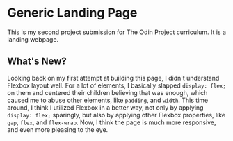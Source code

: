# Generic Landing Page

This is my second project submission for The Odin Project curriculum. It is a landing webpage.

## What's New?
Looking back on my first attempt at building this page, I didn't understand Flexbox layout well. For a lot of elements, I basically slapped `display: flex;` on them and centered their children believing that was enough, which caused me to abuse other elements, like `padding`, and `width`. This time around, I think I utilized Flexbox in a better way, not only by applying `display: flex;` sparingly, but also by applying other Flexbox properties, like `gap`, `flex`, and `flex-wrap`. Now, I think the page is much more responsive, and even more pleasing to the eye.